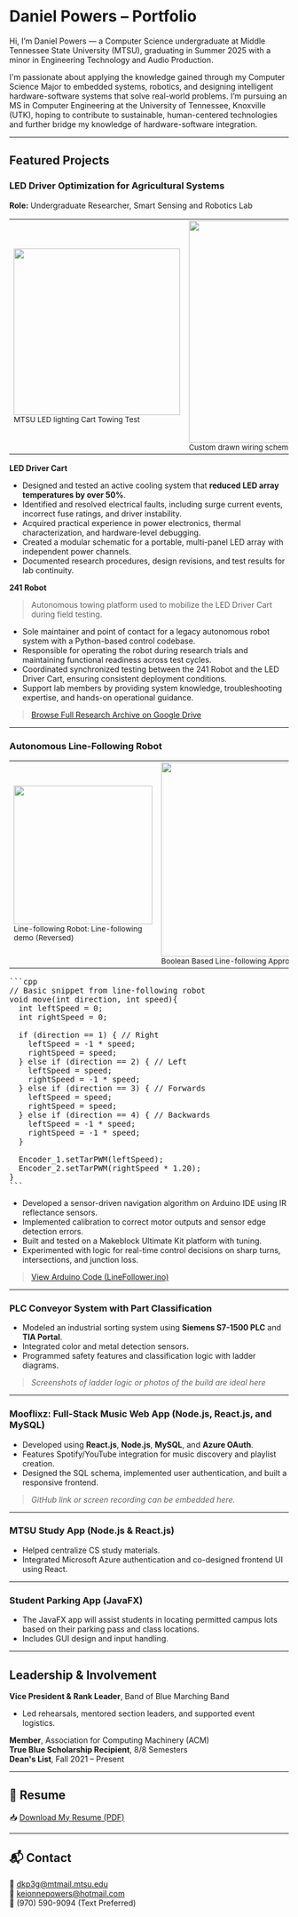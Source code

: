# Daniel Powers – Portfolio

Hi, I’m Daniel Powers — a Computer Science undergraduate at Middle Tennessee State University (MTSU), graduating in Summer 2025 with a minor in Engineering Technology and Audio Production.

I'm passionate about applying the knowledge gained through my Computer Science Major to embedded systems, robotics, and designing intelligent hardware-software systems that solve real-world problems. I’m pursuing an MS in Computer Engineering at the University of Tennessee, Knoxville (UTK), hoping to contribute to sustainable, human-centered technologies and further bridge my knowledge of hardware-software integration.

---

## Featured Projects

### LED Driver Optimization for Agricultural Systems  
**Role:** Undergraduate Researcher, Smart Sensing and Robotics Lab  

<table>
  <tr>
    <td align="left">
      <img src="https://drive.google.com/uc?export=view&id=1o5zPUO9yLZ1aoUgBqBw1UqlsNnoC6b7N" width="300"/><br/>
      <sub>MTSU LED lighting Cart Towing Test</sub>
    </td>
    <td align="left">
      <img src="https://drive.google.com/uc?export=view&id=1LnHfMln0io7sbPcEEn78E4MWbMlL5nxO" width="400"/><br/>
      <sub>Custom drawn wiring schematic for LED panel</sub>
    </td>
    <td align="left">
      <img src="https://drive.google.com/uc?export=view&id=1jLtY4lpJvehEIwqqLKWrmPeQKWra7jTE" width="380"/><br/>
      <sub>Illuminated MTSU lighting system during night testing</sub>
    </td>
  </tr>
</table>


**LED Driver Cart**
- Designed and tested an active cooling system that **reduced LED array temperatures by over 50%**.
- Identified and resolved electrical faults, including surge current events, incorrect fuse ratings, and driver instability.
- Acquired practical experience in power electronics, thermal characterization, and hardware-level debugging.
- Created a modular schematic for a portable, multi-panel LED array with independent power channels.
- Documented research procedures, design revisions, and test results for lab continuity.

**241 Robot**
> Autonomous towing platform used to mobilize the LED Driver Cart during field testing.
- Sole maintainer and point of contact for a legacy autonomous robot system with a Python-based control codebase.
- Responsible for operating the robot during research trials and maintaining functional readiness across test cycles.
- Coordinated synchronized testing between the 241 Robot and the LED Driver Cart, ensuring consistent deployment conditions.
- Support lab members by providing system knowledge, troubleshooting expertise, and hands-on operational guidance.

> [Browse Full Research Archive on Google Drive](https://drive.google.com/drive/folders/1V1oGmuduu4vE4Lxfo83EEtWq45R1BIOt?usp=sharing)

---

### Autonomous Line-Following Robot

<table>
  <tr>
    <td align="left">
      <img src="RoboticsMedia/LineFollowingTest.gif" width="250"/><br/>
      <sub>Line-following Robot: Line-following demo (Reversed)</sub>
    </td>
    <td align="left">
      <img src="https://drive.google.com/uc?export=view&id=1gVb6Ot8ZYndT0JbEB1qBR6jgGMwUvegA" width="350"/><br/>
      <sub>Boolean Based Line-following Approach</sub>
    </td>
    <td>
      <img src="RoboticsMedia/ClimbingTest.gif" width="250"/><br/>
      <sub>Line-Following Robot: Climbing Test</sub>  
    </td>
    </tr>
</table>

<pre>
```cpp
// Basic snippet from line-following robot
void move(int direction, int speed){
  int leftSpeed = 0;
  int rightSpeed = 0;
  
  if (direction == 1) { // Right
    leftSpeed = -1 * speed;
    rightSpeed = speed;
  } else if (direction == 2) { // Left
    leftSpeed = speed;
    rightSpeed = -1 * speed;
  } else if (direction == 3) { // Forwards
    leftSpeed = speed;
    rightSpeed = speed;
  } else if (direction == 4) { // Backwards
    leftSpeed = -1 * speed;
    rightSpeed = -1 * speed;
  }
  
  Encoder_1.setTarPWM(leftSpeed);
  Encoder_2.setTarPWM(rightSpeed * 1.20);
}
```
</pre>


- Developed a sensor-driven navigation algorithm on Arduino IDE using IR reflectance sensors.
- Implemented calibration to correct motor outputs and sensor edge detection errors.
- Built and tested on a Makeblock Ultimate Kit platform with tuning.
- Experimented with logic for real-time control decisions on sharp turns, intersections, and junction loss.

> [View Arduino Code (LineFollower.ino)](RoboticsMedia/ArduinoCode/LineFollower.ino)

---

### PLC Conveyor System with Part Classification 
- Modeled an industrial sorting system using **Siemens S7-1500 PLC** and **TIA Portal**.
- Integrated color and metal detection sensors.
- Programmed safety features and classification logic with ladder diagrams.

> _*Screenshots of ladder logic or photos of the build are ideal here*_

---

### Mooflixz: Full-Stack Music Web App (Node.js, React.js, and MySQL)
- Developed using **React.js**, **Node.js**, **MySQL**, and **Azure OAuth**.
- Features Spotify/YouTube integration for music discovery and playlist creation.
- Designed the SQL schema, implemented user authentication, and built a responsive frontend.

> _GitHub link or screen recording can be embedded here._

---

### MTSU Study App (Node.js & React.js)
- Helped centralize CS study materials.
- Integrated Microsoft Azure authentication and co-designed frontend UI using React.

---

### Student Parking App (JavaFX)
- The JavaFX app will assist students in locating permitted campus lots based on their parking pass and class locations.
- Includes GUI design and input handling.

---

## Leadership & Involvement
**Vice President & Rank Leader**, Band of Blue Marching Band<br>
- Led rehearsals, mentored section leaders, and supported event logistics.

**Member**, Association for Computing Machinery (ACM)<br>
**True Blue Scholarship Recipient**, 8/8 Semesters<br>
**Dean's List**, Fall 2021 – Present

---

## 📄 Resume

📥 [Download My Resume (PDF)](link-to-your-resume)


---
## 📬 Contact

📧 dkp3g@mtmail.mtsu.edu  
📧 keionnepowers@hotmail.com  
📱 (970) 590-9094 (Text Preferred)


